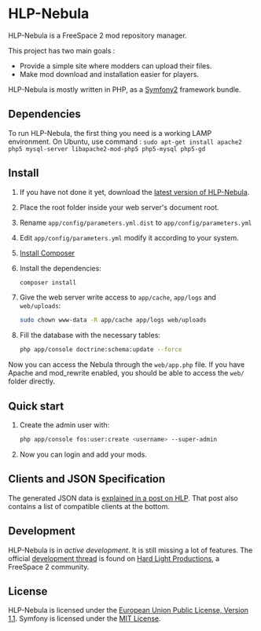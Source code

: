 # HLP-Nebula

HLP-Nebula is a FreeSpace 2 mod repository manager.

This project has two main goals :
* Provide a simple site where modders can upload their files.
* Make mod download and installation easier for players.

HLP-Nebula is mostly written in PHP, as a [Symfony2](http://symfony.com/) framework bundle.

## Dependencies

To run HLP-Nebula, the first thing you need is a working LAMP environment.
On Ubuntu, use command :
```sudo apt-get install apache2 php5 mysql-server libapache2-mod-php5 php5-mysql php5-gd```

## Install

1. If you have not done it yet, download the [latest version of HLP-Nebula](https://github.com/ngld/hlp-nebula).
2. Place the root folder inside your web server's document root.
3. Rename ```app/config/parameters.yml.dist``` to ```app/config/parameters.yml```
4. Edit ```app/config/parameters.yml``` modify it according to your system.
5. [Install Composer](https://getcomposer.org/doc/00-intro.md#installation-linux-unix-osx)
6. Install the dependencies:
   ```bash
   composer install
   ```
7. Give the web server write access to ```app/cache```, ```app/logs``` and ```web/uploads```:
   ```bash
   sudo chown www-data -R app/cache app/logs web/uploads
   ```

8. Fill the database with the necessary tables:
   ```bash
   php app/console doctrine:schema:update --force
   ```

Now you can access the Nebula through the ```web/app.php``` file.
If you have Apache and mod_rewrite enabled, you should be able to access the ```web/``` folder directly.


## Quick start

1. Create the admin user with:
   ```bash
   php app/console fos:user:create <username> --super-admin
   ```
2. Now you can login and add your mods.

## Clients and JSON Specification

The generated JSON data is [explained in a post on HLP](http://www.hard-light.net/forums/index.php?topic=89434.0).
That post also contains a list of compatible clients at the bottom.


## Development

HLP-Nebula is in _active development_. It is still missing a lot of features.
The official [development thread](http://www.hard-light.net/forums/index.php?topic=86364) is found on [Hard Light Productions](http://www.hard-light.net), a FreeSpace 2 community.


## License

HLP-Nebula is licensed under the [European Union Public License, Version 1.1](LICENSE).
Symfony is licensed under the [MIT License](LICENSE).
